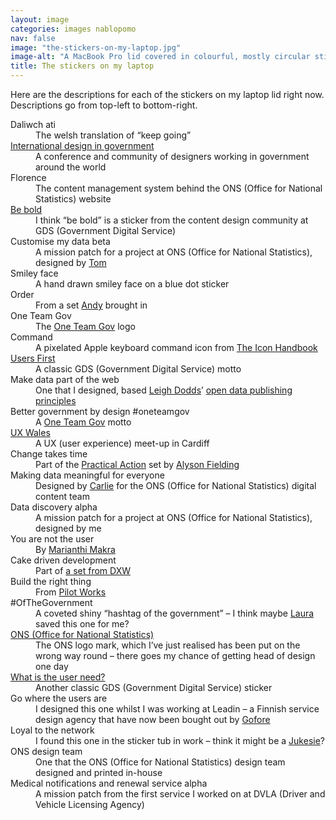 ```yaml
---
layout: image
categories: images nablopomo
nav: false
image: "the-stickers-on-my-laptop.jpg"
image-alt: "A MacBook Pro lid covered in colourful, mostly circular stickers."
title: The stickers on my laptop
---
```


<p class="lede">Here are the descriptions for each of the stickers on my laptop lid right now. Descriptions go from top-left to bottom-right.</p>

<dl>

  <dt>Daliwch ati</dt>
  <dd>The welsh translation of “keep going”</dd>

  <dt><a href="http://international.gov-design.com/">International design in government</a></dt>
  <dd>A conference and community of designers working in government around the world</dd>

  <dt>Florence</dt>
  <dd>The content management system behind the ONS (Office for National Statistics) website</dd>

  <dt><a href="http://govdesign.tumblr.com/post/143158136883/download-the-sticker-be-bold-read-the-blog-post">Be bold</a></dt>
  <dd>I think “be bold” is a sticker from the content design community at GDS (Government Digital Service)</dd>

  <dt>Customise my data beta</dt>
  <dd>A mission patch for a project at ONS (Office for National Statistics), designed by <a href="https://twitter.com/tomten2two">Tom</a></dd>

  <dt>Smiley face</dt>
  <dd>A hand drawn smiley face on a blue dot sticker</dd>

  <dt>Order</dt>
  <dd>From a set <a href="https://twitter.com/mr_dudders">Andy</a> brought in</dd>

  <dt>One Team Gov</dt>
  <dd>The <a href="https://www.oneteamgov.uk/">One Team Gov</a> logo</dd>

  <dt>Command</dt>
  <dd>A pixelated Apple keyboard command icon from <a href="http://iconhandbook.co.uk/">The Icon Handbook</a></dd>

  <dt><a href="http://govdesign.tumblr.com/post/147037699728/download-the-sticker-users-first">Users First</a></dt>
  <dd>A classic GDS (Government Digital Service) motto</dd>

  <dt>Make data part of the web</dt>
  <dd>One that I designed, based <a href="https://twitter.com/ldodds">Leigh Dodds</a>’ <a href="https://digitalblog.ons.gov.uk/2017/01/06/some-open-data-publishing-principles/">open data publishing principles</a></dd>

  <dt>Better government by design #oneteamgov</dt>
  <dd>A <a href="https://www.oneteamgov.uk/">One Team Gov</a> motto</dd>

  <dt><a href="https://twitter.com/uxwales">UX Wales</a></dt>
  <dd>A UX (user experience) meet-up in Cardiff</dd>

  <dt>Change takes time</dt>
  <dd>Part of the <a href="https://alysonfielding.com/2016/12/28/practical-action-stickers-doing/">Practical Action</a> set by <a href="https://twitter.com/alysonf">Alyson Fielding</a></dd>

  <dt>Making data meaningful for everyone</dt>
  <dd>Designed by <a href="https://twitter.com/Carlie_Edge">Carlie</a> for the ONS (Office for National Statistics) digital content team</dd>

  <dt>Data discovery alpha</dt>
  <dd>A mission patch for a project at ONS (Office for National Statistics), designed by me</dd>

  <dt>You are not the user</dt>
  <dd>By <a href="https://twitter.com/marianthux/status/865180783996272640">Marianthi Makra</a></dd>

  <dt>Cake driven development</dt>
  <dd>Part of <a href="https://twitter.com/dxw/status/542714402827689984">a set from DXW</a></dd>

  <dt>Build the right thing</dt>
  <dd>From <a href="https://pilot.works/">Pilot Works</a></dd>

  <dt>#OfTheGovernment</dt>
  <dd>A coveted shiny “hashtag of the government” – I think maybe <a href="https://twitter.com/lauradee">Laura</a> saved this one for me?</dd>

  <dt><a href="https://www.ons.gov.uk/">ONS (Office for National Statistics)</a></dt>
  <dd>The ONS logo mark, which I’ve just realised has been put on the wrong way round – there goes my chance of getting head of design one day</dd>

  <dt><a href="http://govdesign.tumblr.com/post/143794301833/download-the-sticker-whats-the-user-need-white">What is the user need?</a></dt>
  <dd>Another classic GDS (Government Digital Service) sticker</dd>

  <dt>Go where the users are</dt>
  <dd>I designed this one whilst I was working at Leadin – a Finnish service design agency that have now been bought out by <a href="https://gofore.com/">Gofore</a></dd>

  <dt>Loyal to the network</dt>
  <dd>I found this one in the sticker tub in work – think it might be a <a href="https://twitter.com/jukesie">Jukesie</a>?</dd>

  <dt>ONS design team</dt>
  <dd>One that the ONS (Office for National Statistics) design team designed and printed in-house</dd>

  <dt>Medical notifications and renewal service alpha</dt>
  <dd>A mission patch from the first service I worked on at DVLA (Driver and Vehicle Licensing Agency)</dd>

</dl>
